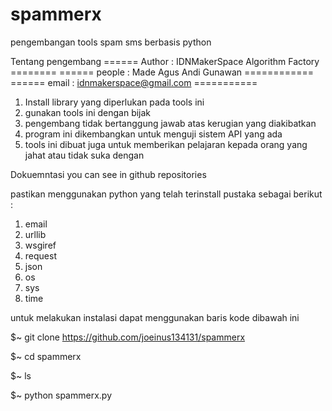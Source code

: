 # spammerx
pengembangan tools spam sms berbasis python

Tentang pengembang
====== Author : IDNMakerSpace Algorithm Factory ========
====== people : Made Agus Andi Gunawan ============
====== email : idnmakerspace@gmail.com ===========

1. Install library yang diperlukan pada tools ini
2. gunakan tools ini dengan bijak
3. pengembang tidak bertanggung jawab atas kerugian yang diakibatkan
4. program ini dikembangkan untuk menguji sistem API yang ada
5. tools ini dibuat juga untuk memberikan pelajaran kepada orang yang jahat atau tidak suka dengan

Dokuemntasi you can see in github repositories

pastikan menggunakan python yang telah terinstall pustaka sebagai berikut :
1. email
2. urllib
3. wsgiref
4. request
5. json
6. os
7. sys
8. time

untuk melakukan instalasi dapat menggunakan baris kode dibawah ini

$~ git clone https://github.com/joeinus134131/spammerx

$~ cd spammerx

$~ ls

$~ python spammerx.py